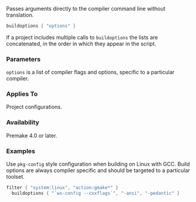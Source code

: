 Passes arguments directly to the compiler command line without translation.

```lua
buildoptions { "options" }
```

If a project includes multiple calls to `buildoptions` the lists are concatenated, in the order in which they appear in the script.

### Parameters ###

`options` is a list of compiler flags and options, specific to a particular compiler.

### Applies To ###

Project configurations.

### Availability ###

Premake 4.0 or later.

### Examples ###

Use `pkg-config` style configuration when building on Linux with GCC. Build options are always compiler specific and should be targeted to a particular toolset.

```lua
filter { "system:linux", "action:gmake*" }
  buildoptions { "`wx-config --cxxflags`", "-ansi", "-pedantic" }
```
